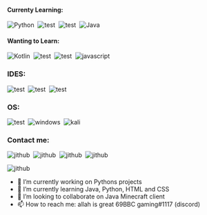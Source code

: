 
#### Currenty Learning:
![Python](https://img.shields.io/badge/Python-3776AB?style=for-the-badge&logo=python&logoColor=white)&nbsp;
![test](https://img.shields.io/badge/HTML5-E34F26?style=for-the-badge&logo=html5&logoColor=white)&nbsp;
![test](https://img.shields.io/badge/CSS3-1572B6?style=for-the-badge&logo=css3&logoColor=white)&nbsp;
![Java](https://img.shields.io/badge/Java-ED8B00?style=for-the-badge&logo=java&logoColor=white)&nbsp;

#### Wanting to Learn:
![Kotlin](https://img.shields.io/badge/Kotlin-0095D5?&style=for-the-badge&logo=kotlin&logoColor=white)&nbsp;
![test](https://img.shields.io/badge/Lua-2C2D72?style=for-the-badge&logo=lua&logoColor=white)&nbsp;
![test](https://img.shields.io/badge/Rust-black?style=for-the-badge&logo=rust&logoColor=#E57324)&nbsp;
![javascript](https://img.shields.io/badge/JavaScript-323330?style=for-the-badge&logo=javascript&logoColor=F7DF1E)&nbsp;


### IDES:
![test](https://img.shields.io/badge/PyCharm-000000.svg?&style=for-the-badge&logo=PyCharm&logoColor=white)&nbsp;
![test](https://img.shields.io/badge/replit-667881?style=for-the-badge&logo=replit&logoColor=white)&nbsp;
![test](https://img.shields.io/badge/VSCode-0078D4?style=for-the-badge&logo=visual%20studio%20code&logoColor=white)&nbsp;

### OS:
![test](https://img.shields.io/badge/Fedora-294172?style=for-the-badge&logo=fedora&logoColor=white)&nbsp;
![windows](https://img.shields.io/badge/Windows-0078D6?style=for-the-badge&logo=windows&logoColor=white)&nbsp;
![kali](https://img.shields.io/badge/Kali_Linux-557C94?style=for-the-badge&logo=kali-linux&logoColor=white)&nbsp;

### Contact me:
![jithub](https://img.shields.io/badge/GitHub-100000?style=for-the-badge&logo=github&logoColor=white)&nbsp;
![jithub](https://img.shields.io/badge/Snapchat-FFFC00?style=for-the-badge&logo=snapchat&logoColor=white)&nbsp;
![jithub](https://img.shields.io/badge/Telegram-2CA5E0?style=for-the-badge&logo=telegram&logoColor=white)&nbsp;
![jithub](https://img.shields.io/badge/Discord-5865F2?style=for-the-badge&logo=discord&logoColor=white)&nbsp;



![jithub](https://img.shields.io/github/watchers/:user/:repo)&nbsp;





- 🔭 I’m currently working on Pythons projects
- 🌱 I’m currently learning Java, Python, HTML and CSS
- 👯 I’m looking to collaborate on Java Minecraft client
- 📫 How to reach me: allah is great 69BBC gaming#1117 (discord)
